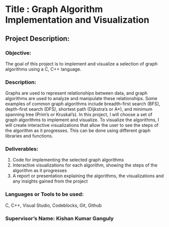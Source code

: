 # Title : Graph Algorithm Implementation and Visualization

## Project Description: 

### Objective: 
The goal of this project is to implement and visualize a selection of graph algorithms using a  C, C++  language.

### Description: 
Graphs are used to represent relationships between data, and graph algorithms are used to analyze and manipulate these relationships. Some examples of common graph algorithms include breadth-first search (BFS), depth-first search (DFS), shortest path (Dijkstra’s or A*), and minimum spanning tree (Prim’s or Kruskal’s). In this project, I will choose a set of graph algorithms to implement and visualize.
To visualize the algorithms, I will create interactive visualizations that allow the user to see the steps of the algorithm as it progresses. This can be done using different graph libraries and functions.

### Deliverables: 
1. Code for implementing the selected graph algorithms
2. Interactive visualizations for each algorithm, showing the steps of the algorithm as it progresses
3. A report or presentation explaining the algorithms, the visualizations and any insights gained from the project

### Languages or Tools to be used:
C, C++, Visual Studio, Codeblocks, Git, Github

### Supervisor’s Name: Kishan Kumar Ganguly


